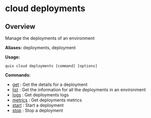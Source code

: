 # cloud deployments

## Overview

Manage the deployments of an environment

**Aliases:** deployments, deployment

**Usage:**

```
quix cloud deployments [command] [options]
```

**Commands:**

- [get](get.md) : Get the details for a deployment
- [list](list.md) : Get the information for all the deployments in an environment
- [logs](logs.md) : Get deployments logs
- [metrics](metrics.md) : Get deployments metrics
- [start](start.md) : Start a deployment
- [stop](stop.md) : Stop a deployment

